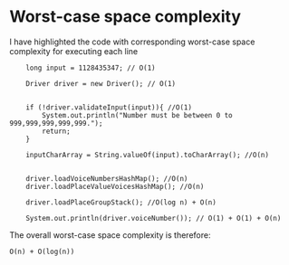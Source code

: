 # Worst-case space complexity
I have highlighted the code with corresponding worst-case space complexity 
for executing each line

        long input = 1128435347; // O(1)

        Driver driver = new Driver(); // O(1)


        if (!driver.validateInput(input)){ //O(1)
            System.out.println("Number must be between 0 to 999,999,999,999,999.");
            return;
        }

        inputCharArray = String.valueOf(input).toCharArray(); //O(n)
   

        driver.loadVoiceNumbersHashMap(); //O(n)
        driver.loadPlaceValueVoicesHashMap(); //O(n)

        driver.loadPlaceGroupStack(); //O(log n) + O(n)

        System.out.println(driver.voiceNumber()); // O(1) + O(1) + O(n)
        
    
The overall worst-case space complexity is therefore:

    O(n) + O(log(n))
    
